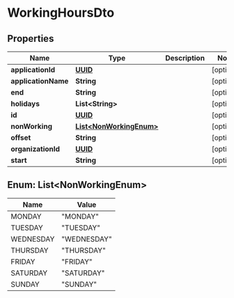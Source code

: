 
# WorkingHoursDto

## Properties
Name | Type | Description | Notes
------------ | ------------- | ------------- | -------------
**applicationId** | [**UUID**](UUID.md) |  |  [optional]
**applicationName** | **String** |  |  [optional]
**end** | **String** |  |  [optional]
**holidays** | **List&lt;String&gt;** |  |  [optional]
**id** | [**UUID**](UUID.md) |  |  [optional]
**nonWorking** | [**List&lt;NonWorkingEnum&gt;**](#List&lt;NonWorkingEnum&gt;) |  |  [optional]
**offset** | **String** |  |  [optional]
**organizationId** | [**UUID**](UUID.md) |  |  [optional]
**start** | **String** |  |  [optional]


<a name="List<NonWorkingEnum>"></a>
## Enum: List&lt;NonWorkingEnum&gt;
Name | Value
---- | -----
MONDAY | &quot;MONDAY&quot;
TUESDAY | &quot;TUESDAY&quot;
WEDNESDAY | &quot;WEDNESDAY&quot;
THURSDAY | &quot;THURSDAY&quot;
FRIDAY | &quot;FRIDAY&quot;
SATURDAY | &quot;SATURDAY&quot;
SUNDAY | &quot;SUNDAY&quot;



